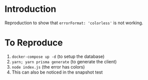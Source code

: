 # Introduction

Reproduction to show that `errorFormat: 'colorless'` is not working.

# To Reproduce

1. `docker-compose up -d` (to setup the database)
2. `yarn; yarn prisma generate` (to generate the client)
3. `node index.js` (the error has colors)
4. This can also be noticed in the snapshot test
